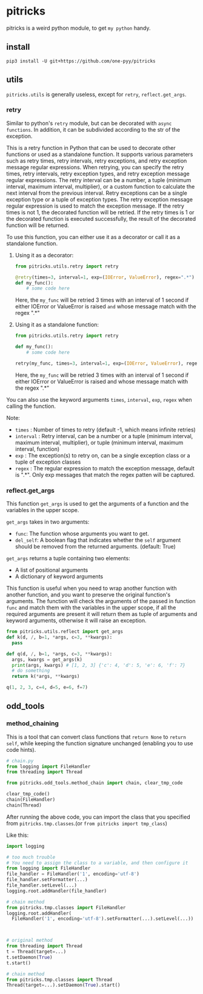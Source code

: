 # pitricks

pitricks is a weird python module, to get `my python` handy.

## install

```
pip3 install -U git+https://github.com/one-pyy/pitricks
```

## utils

`pitricks.utils` is generally useless, except for `retry`, `reflect.get_args`.

### retry

Similar to python's `retry` module, but can be decorated with `async functions`. In addition, it can be subdivided according to the str of the exception.

This is a retry function in Python that can be used to decorate other functions or used as a standalone function. It supports various parameters such as retry times, retry intervals, retry exceptions, and retry exception message regular expressions. When retrying, you can specify the retry times, retry intervals, retry exception types, and retry exception message regular expressions. The retry interval can be a number, a tuple (minimum interval, maximum interval, multiplier), or a custom function to calculate the next interval from the previous interval. Retry exceptions can be a single exception type or a tuple of exception types. The retry exception message regular expression is used to match the exception message. If the retry times is not 1, the decorated function will be retried. If the retry times is 1 or the decorated function is executed successfully, the result of the decorated function will be returned.

To use this function, you can either use it as a decorator or call it as a standalone function.

1. Using it as a decorator:

   ```python
   from pitricks.utils.retry import retry
   
   @retry(times=3, interval=1, exp=(IOError, ValueError), regex=".*")
   def my_func():
       # some code here
   ```

   Here, the `my_func` will be retried 3 times with an interval of 1 second if either IOError or ValueError is raised `and` whose message match with the regex ".*"

2. Using it as a standalone function:

   ```python
   from pitricks.utils.retry import retry
   
   def my_func():
       # some code here
   
   retry(my_func, times=3, interval=1, exp=(IOError, ValueError), regex=".*")
   ```

   Here, the `my_func` will be retried 3 times with an interval of 1 second if either IOError or ValueError is raised and whose message match with the regex ".*"

You can also use the keyword arguments `times`, `interval`, `exp`, `regex` when calling the function.

Note:

- `times` : Number of times to retry (default -1, which means infinite retries)
- `interval` : Retry interval, can be a number or a tuple (minimum interval, maximum interval, multiplier), or tuple (minimum interval, maximum interval, function)
- `exp` : The exception(s) to retry on, can be a single exception class or a tuple of exception classes
- `regex` : The regular expression to match the exception message, default is ".*". Only exp messages that match the regex patten will be captured.

### reflect.get_args

This function `get_args` is used to get the arguments of a function and the variables in the upper scope.

`get_args` takes in two arguments:

- `func`: The function whose arguments you want to get.
- `del_self`: A boolean flag that indicates whether the `self` argument should be removed from the returned arguments. (default: True)

`get_args` returns a tuple containing two elements:

- A list of positional arguments
- A dictionary of keyword arguments

This function is useful when you need to wrap another function with another function, and you want to preserve the original function's arguments. The function will check the arguments of the passed in function `func` and match them with the variables in the upper scope, if all the required arguments are present it will return them as tuple of arguments and keyword arguments, otherwise it will raise an exception.

```python
from pitricks.utils.reflect import get_args
def k(d, /, b=1, *args, c=3, **kwargs):
  pass

def q(d, /, b=1, *args, c=3, **kwargs):
  args, kwargs = get_args(k)
  print(args, kwargs) # [1, 2, 3] {'c': 4, 'd': 5, 'e': 6, 'f': 7}
  # do something
  return k(*args, **kwargs)

q(1, 2, 3, c=4, d=5, e=6, f=7)
```

## odd_tools

### method_chaining

This is a tool that can convert class functions that `return None` to `return self`, while keeping the function signature unchanged (enabling you to use code hints).

```python
# chain.py
from logging import FileHandler
from threading import Thread

from pitricks.odd_tools.method_chain import chain, clear_tmp_code

clear_tmp_code()
chain(FileHandler)
chain(Thread)
```

After running the above code, you can import the class that you specified from `pitricks.tmp.classes`.(or `from pitricks import tmp_class`)

Like this:

```python
import logging

# too much trouble
# You need to assign the class to a variable, and then configure it
from logging import FileHandler
file_handler = FileHandler('1', encoding='utf-8')
file_handler.setFormatter(...)
file_handler.setLevel(...)
logging.root.addHandler(file_handler)

# chain method
from pitricks.tmp.classes import FileHandler
logging.root.addHandler(
  FileHandler('1', encoding='utf-8').setFormatter(...).setLevel(...))



# original method
from threading import Thread
t = Thread(target=...)
t.setDaemon(True)
t.start()

# chain method
from pitricks.tmp.classes import Thread
Thread(target=...).setDaemon(True).start()
```

